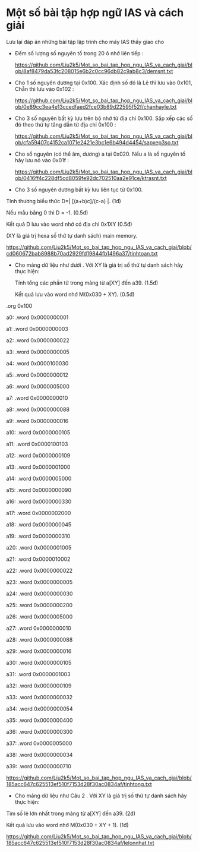 # Một số bài tập hợp ngữ IAS và cách giải
Lưu lại đáp án những bài tập lập trình cho máy IAS thầy giao cho

- Đếm số lượng số nguyên tố trong 20 ô nhớ liên tiếp :
  
  https://github.com/Liu2k5/Mot_so_bai_tap_hop_ngu_IAS_va_cach_giai/blob/8af8479da53fc208015e6b2c0cc96db82c9ab8c3/demsnt.txt
  
- Cho 1 số nguyên dương tại 0x100. Xác định số đó là Lẻ thì lưu vào 0x101, Chẵn thì lưu vào 0x102 :

  https://github.com/Liu2k5/Mot_so_bai_tap_hop_ngu_IAS_va_cach_giai/blob/0e89cc3ea4e13ccedfaed2fce03b89d22595f52f/chanhayle.txt

- Cho 3 số nguyên bất kỳ lưu trên bộ nhớ từ địa chỉ 0x100. Sắp xếp các số đó theo thứ tự tăng dần từ địa chỉ 0x100 :

  https://github.com/Liu2k5/Mot_so_bai_tap_hop_ngu_IAS_va_cach_giai/blob/cfa59407c4152ca1071e2421e3bc1e6b494d4454/sapxep3so.txt

- Cho số nguyên (có thể âm, dương) a tại 0x020. Nếu a là số nguyên tố hãy lưu nó vào 0x01f :

  https://github.com/Liu2k5/Mot_so_bai_tap_hop_ngu_IAS_va_cach_giai/blob/0416ff4c228df5cd8059fe92dc702510aa2e91ce/ktrasnt.txt

- Cho 3 số nguyên dương bất kỳ lưu liên tục từ 0x100.

Tính thương biểu thức D=| [(a+b)c]/(c-a) |. (1đ)

Nếu mẫu bằng 0 thì D = -1. (0.5đ)

Kết quả D lưu vào word nhớ có địa chỉ 0x1XY (0.5đ)

(XY là giá trị hexa số thứ tự danh sách) main memory.

  https://github.com/Liu2k5/Mot_so_bai_tap_hop_ngu_IAS_va_cach_giai/blob/cd060672bab8988b70ad2929fd19844fb1496a37/tinhtoan.txt

- Cho mảng dữ liệu như dưới . Với XY là giá trị số thứ tự danh sách hãy thực hiện:

  Tính tổng các phần tử trong mảng từ a[XY]  đến a39. (1.5đ)
  
  Kết quả lưu vào word nhớ M(0x030 + XY). (0.5đ)

.org 0x100

a0: .word 0x0000000001

a1: .word 0x0000000003

a2: .word 0x0000000022

a3: .word 0x0000000005

a4: .word 0x0000100030

a5: .word 0x0000000012

a6: .word 0x0000005000

a7: .word 0x0000000010

a8: .word 0x0000000088

a9: .word 0x0000000016

a10: .word 0x0000000105

a11: .word 0x0000100103

a12: .word 0x0000000109

a13: .word 0x0000001000

a14: .word 0x0000005000

a15: .word 0x0000000090

a16: .word 0x0000000330

a17: .word 0x0000002000

a18: .word 0x0000000045

a19: .word 0x0000000310

a20: .word 0x0000001005

a21: .word 0x0000010002

a22: .word 0x0000000022

a23: .word 0x0000000005

a24: .word 0x0000000030

a25: .word 0x0000000200

a26: .word 0x0000005000

a27: .word 0x0000000010

a28: .word 0x0000000088

a29: .word 0x0000000016

a30: .word 0x0000000105

a31: .word 0x0000001003

a32: .word 0x0000000109

a33: .word 0x0000000032

a34: .word 0x0000000054

a35: .word 0x0000000400

a36: .word 0x0000000300

a37: .word 0x0000005000

a38: .word 0x0000000034

a39: .word 0x0000000710

  https://github.com/Liu2k5/Mot_so_bai_tap_hop_ngu_IAS_va_cach_giai/blob/185acc647c625513ef510f7153d28f30ac0834af/tinhtong.txt

- Cho mảng dữ liệu như Câu 2 . Với XY là giá trị số thứ tự danh sách hãy thực hiện:

Tìm số lẻ lớn nhất trong mảng từ a[XY]  đến a39. (2đ)

 Kết quả lưu vào word nhớ M(0x030 + XY + 1). (1đ)

 https://github.com/Liu2k5/Mot_so_bai_tap_hop_ngu_IAS_va_cach_giai/blob/185acc647c625513ef510f7153d28f30ac0834af/lelonnhat.txt

  
